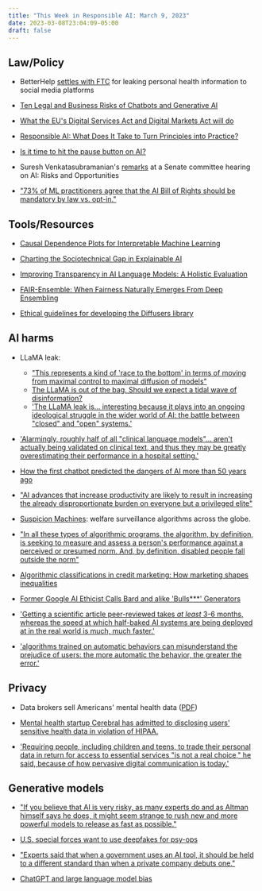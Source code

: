 ```yaml
---
title: "This Week in Responsible AI: March 9, 2023"
date: 2023-03-08T23:04:09-05:00
draft: false
---
```


## Law/Policy

- BetterHelp [settles with FTC](https://www.theverge.com/2023/3/2/23622227/betterhelp-customer-data-advertising-privacy-facebook-snapchat) for leaking personal health information to social media platforms

- [Ten Legal and Business Risks of Chatbots and Generative AI](https://techpolicy.press/ten-legal-and-business-risks-of-chatbots-and-generative-ai/?mc_cid=ca3f4a55ff&mc_eid=f14ac890df)

- [What the EU's Digital Services Act and Digital Markets Act will do](https://www.technologyreview.com/2023/03/06/1069391/safer-internet-dsa-dma-eu/?truid=&utm_source=the_download&utm_medium=email&utm_campaign=the_download.unpaid.engagement&utm_term=Active%20Qualified&utm_content=03-07-2023&mc_cid=58d6e24b80&mc_eid=f14ac890df)

- [Responsible AI: What Does It Take to Turn Principles into Practice?](https://www.govtech.com/artificial-intelligence/responsible-ai-what-does-it-take-to-turn-principles-into-practice)

- [Is it time to hit the pause button on AI?](https://michellerempelgarner.substack.com/p/is-it-time-to-hit-the-pause-button)

- Suresh Venkatasubramanian's [remarks](https://cntr.substack.com/p/remarks-before-the-senate-homeland?utm_source=twitter&utm_campaign=auto_share&r=a1fb3) at a Senate committee hearing on AI: Risks and Opportunities

- ["73% of ML practitioners agree that the AI Bill of Rights should be mandatory by law vs. opt-in."](https://www.helpnetsecurity.com/2023/03/03/ai-bill-of-rights/)


## Tools/Resources

- [Causal Dependence Plots for Interpretable Machine Learning](https://arxiv.org/abs/2303.04209)

- [Charting the Sociotechnical Gap in Explainable AI](https://arxiv.org/abs/2302.00799)

- [Improving Transparency in AI Language Models: A Holistic Evaluation](https://hai.stanford.edu/foundation-model-issue-brief-series?utm_source=twitter&utm_medium=social&utm_content=Stanford%20HAI_twitter_StanfordHAI_202303070801_sf175668114&utm_campaign=&sf175668114=1)

- [FAIR-Ensemble: When Fairness Naturally Emerges From Deep Ensembling](https://fair-ensemble.github.io)

- [Ethical guidelines for developing the Diffusers library](https://huggingface.co/blog/ethics-diffusers)

## AI harms

- LLaMA leak:
    - ["This represents a kind of 'race to the bottom' in terms of moving from maximal control to maximal diffusion of models"](https://cyberscoop.com/meta-large-language-model-available-online/)
    - [The LLaMA is out of the bag. Should we expect a tidal wave of disinformation?](https://aisnakeoil.substack.com/p/the-llama-is-out-of-the-bag-should?utm_source=substack&utm_medium=email)
    - ['The LLaMA leak is... interesting because it plays into an ongoing ideological struggle in the wider world of AI: the battle between "closed" and "open" systems.'](https://www.theverge.com/2023/3/8/23629362/meta-ai-language-model-llama-leak-online-misuse)

- ['Alarmingly, roughly half of all "clinical language models"... aren't actually being validated on clinical text, and thus they may be greatly overestimating their performance in a hospital setting.'](https://hai.stanford.edu/news/shaky-foundations-foundation-models-healthcare?utm_source=Stanford+HAI&utm_campaign=937f47d215-Mailchimp_HAI_Newsletter_March+2023_1_General&utm_medium=email&utm_term=0_aaf04f4a4b-4ddec8b848-%5BLIST_EMAIL_ID%5D)

- [How the first chatbot predicted the dangers of AI more than 50 years ago](https://www.vox.com/future-perfect/23617185/ai-chatbots-eliza-chatgpt-bing-sydney-artificial-intelligence-history?mc_cid=a765828b9b&mc_eid=f14ac890df) 

- ["AI advances that increase productivity are likely to result in increasing the already disproportionate burden on everyone but a privileged elite"](https://www.cigionline.org/articles/claims-that-ai-productivity-will-save-us-are-neither-new-nor-true/)

- [Suspicion Machines](https://www.lighthousereports.com/investigation/suspicion-machines/): welfare surveillance algorithms across the globe. 

- ["In all these types of algorithmic programs, the algorithm, by definition, is seeking to measure and assess a person's performance against a perceived or presumed norm. And, by definition, disabled people fall outside the norm"](https://just-tech.ssrc.org/articles/disability-justice-and-tech-a-conversation-with-lydia-x-z-brown/)

- [Algorithmic classifications in credit marketing: How marketing shapes inequalities](https://journals.sagepub.com/doi/10.1177/14705931231160828)

- [Former Google AI Ethicist Calls Bard and alike 'Bulls***' Generators](https://analyticsindiamag.com/former-google-ai-ethicist-calls-bard-and-alike-bulls-generators/)

- ['Getting a scientific article peer-reviewed takes *at least* 3-6 months, whereas the speed at which half-baked AI systems are being deployed at in the real world is much, much faster.'](https://twitter.com/SashaMTL/status/1631239207577436161?s=20)

- ['algorithms trained on automatic behaviors can misunderstand the prejudice of users: the more automatic the behavior, the greater the error.'](https://www.nber.org/papers/w30981)


## Privacy

- Data brokers sell Americans' mental health data ([PDF](https://techpolicy.sanford.duke.edu/wp-content/uploads/sites/4/2023/02/Kim-2023-Data-Brokers-and-the-Sale-of-Americans-Mental-Health-Data.pdf?mc_cid=ca3f4a55ff&mc_eid=f14ac890df))

- [Mental health startup Cerebral has admitted to disclosing users' sensitive health data in violation of HIPAA.](https://twitter.com/themarkup/status/1633206129114136578?s=20)

- ['Requiring people, including children and teens, to trade their personal data in return for access to essential services "is not a real choice," he said, because of how pervasive digital communication is today.'](https://www.adexchanger.com/privacy/a-core-concept-of-ad-industry-self-regulation-is-under-siege/)


## Generative models

- ["If you believe that AI is very risky, as many experts do and as Altman himself says he does, it might seem strange to rush new and more powerful models to release as fast as possible."](https://www.vox.com/future-perfect/23619354/openai-chatgpt-sam-altman-artificial-intelligence-regulation-sydney-microsoft-ai-safety?mc_cid=430a4cefa1&mc_eid=f14ac890df)

- [U.S. special forces want to use deepfakes for psy-ops](https://theintercept.com/2023/03/06/pentagon-socom-deepfake-propaganda/?utm_source=substack&utm_medium=email)

- ["Experts said that when a government uses an AI tool, it should be held to a different standard than when a private company debuts one."](https://www.semafor.com/article/03/03/2023/governments-using-chatgpt-bots)

- [ChatGPT and large language model bias](https://www.cbsnews.com/news/chatgpt-large-language-model-bias-60-minutes-2023-03-05/)